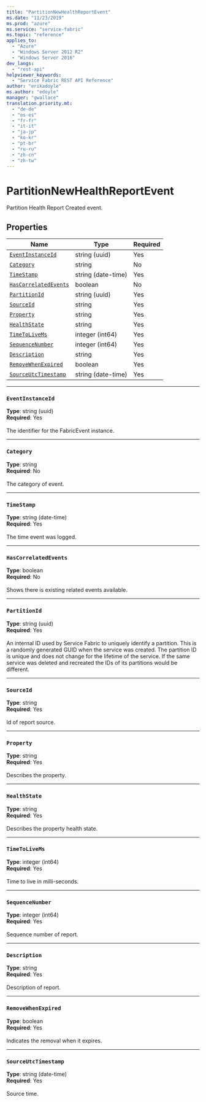 ```yaml
---
title: "PartitionNewHealthReportEvent"
ms.date: "11/23/2019"
ms.prod: "azure"
ms.service: "service-fabric"
ms.topic: "reference"
applies_to: 
  - "Azure"
  - "Windows Server 2012 R2"
  - "Windows Server 2016"
dev_langs: 
  - "rest-api"
helpviewer_keywords: 
  - "Service Fabric REST API Reference"
author: "erikadoyle"
ms.author: "edoyle"
manager: "gwallace"
translation.priority.mt: 
  - "de-de"
  - "es-es"
  - "fr-fr"
  - "it-it"
  - "ja-jp"
  - "ko-kr"
  - "pt-br"
  - "ru-ru"
  - "zh-cn"
  - "zh-tw"
---
```

# PartitionNewHealthReportEvent

Partition Health Report Created event.

## Properties
| Name | Type | Required |
| --- | --- | --- |
| [`EventInstanceId`](#eventinstanceid) | string (uuid) | Yes |
| [`Category`](#category) | string | No |
| [`TimeStamp`](#timestamp) | string (date-time) | Yes |
| [`HasCorrelatedEvents`](#hascorrelatedevents) | boolean | No |
| [`PartitionId`](#partitionid) | string (uuid) | Yes |
| [`SourceId`](#sourceid) | string | Yes |
| [`Property`](#property) | string | Yes |
| [`HealthState`](#healthstate) | string | Yes |
| [`TimeToLiveMs`](#timetolivems) | integer (int64) | Yes |
| [`SequenceNumber`](#sequencenumber) | integer (int64) | Yes |
| [`Description`](#description) | string | Yes |
| [`RemoveWhenExpired`](#removewhenexpired) | boolean | Yes |
| [`SourceUtcTimestamp`](#sourceutctimestamp) | string (date-time) | Yes |

____
### `EventInstanceId`
__Type__: string (uuid) <br/>
__Required__: Yes<br/>
<br/>
The identifier for the FabricEvent instance.

____
### `Category`
__Type__: string <br/>
__Required__: No<br/>
<br/>
The category of event.

____
### `TimeStamp`
__Type__: string (date-time) <br/>
__Required__: Yes<br/>
<br/>
The time event was logged.

____
### `HasCorrelatedEvents`
__Type__: boolean <br/>
__Required__: No<br/>
<br/>
Shows there is existing related events available.

____
### `PartitionId`
__Type__: string (uuid) <br/>
__Required__: Yes<br/>
<br/>
An internal ID used by Service Fabric to uniquely identify a partition. This is a randomly generated GUID when the service was created. The partition ID is unique and does not change for the lifetime of the service. If the same service was deleted and recreated the IDs of its partitions would be different.

____
### `SourceId`
__Type__: string <br/>
__Required__: Yes<br/>
<br/>
Id of report source.

____
### `Property`
__Type__: string <br/>
__Required__: Yes<br/>
<br/>
Describes the property.

____
### `HealthState`
__Type__: string <br/>
__Required__: Yes<br/>
<br/>
Describes the property health state.

____
### `TimeToLiveMs`
__Type__: integer (int64) <br/>
__Required__: Yes<br/>
<br/>
Time to live in milli-seconds.

____
### `SequenceNumber`
__Type__: integer (int64) <br/>
__Required__: Yes<br/>
<br/>
Sequence number of report.

____
### `Description`
__Type__: string <br/>
__Required__: Yes<br/>
<br/>
Description of report.

____
### `RemoveWhenExpired`
__Type__: boolean <br/>
__Required__: Yes<br/>
<br/>
Indicates the removal when it expires.

____
### `SourceUtcTimestamp`
__Type__: string (date-time) <br/>
__Required__: Yes<br/>
<br/>
Source time.
